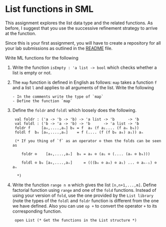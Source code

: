 # List functions in SML

This assignment explores the list data type and the related functions.
As before, I suggest that you use the successive refinement strategy
to arrive at the function.

Since this is your first assignment, you will have to create a
repository for all your lab submissions as outlined in the
[README](./README.md) file.

Write ML functions for the following

1. Write the function `isEmpty : 'a list -> bool` which checks whether
   a list is empty or not.

2. The `map` function is defined in English as follows: `map` takes a function
   `f` and a list `l` and applies to all arguments of the list. Write the following

       - In the comments write the type of `map`
       - Define the function `map`

3. Define the `foldr` and `foldl` which loosely does the following.

        val foldr : ('a -> 'b -> 'b) -> 'a list -> 'b      -> 'b
        val foldl : ('b -> 'a -> 'b) -> 'b      -> 'a list -> 'b
        foldr f     [a₀,....,aₙ] b₀ = f  a₀ (f a₁.... (f aₙ b₀))
        foldl f  b₀ [a₀,....,aₙ]    = f (.... (f (f b₀ a₀) a₁)) aₙ

        (* If you thing of `f` as an operator ⊙ then the folds can be seen as

           foldr ⊙    [a₀,....,aₙ]  b₀ = a₀ ⊙ (a₁ ⊙ (.... (aₙ ⊙ b₀)))

           foldl ⊙ b₀ [a₀,....,aₙ]     = (((b₀ ⊙ a₀) ⊙ a₁) ... ⊙ aₙ₋₁) ⊙ aₙ

         *)

4. Write the function `range n m` which gives the list
   `[n,n+1,...,m]`.  Define factorial function using `range` and one
   of the `fold` functions. Instead of using your version of `fold`,
   use the one provided by the `List library` (note the types of the
   `foldl` and `foldr` function is different from the one we have
   defined. Also you can use `op +` to convert the operator `+` to its
   corresponding function.

        open List (* Get the functions in the List structure *)


